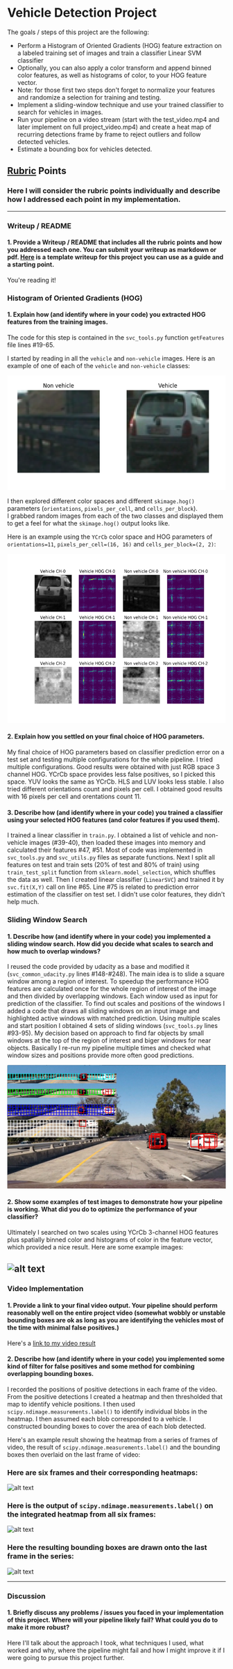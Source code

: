 # Vehicle Detection Project

The goals / steps of this project are the following:

* Perform a Histogram of Oriented Gradients (HOG) feature extraction on a labeled training set of images and train a classifier Linear SVM classifier
* Optionally, you can also apply a color transform and append binned color features, as well as histograms of color, to your HOG feature vector. 
* Note: for those first two steps don't forget to normalize your features and randomize a selection for training and testing.
* Implement a sliding-window technique and use your trained classifier to search for vehicles in images.
* Run your pipeline on a video stream (start with the test_video.mp4 and later implement on full project_video.mp4) and create a heat map of recurring detections frame by frame to reject outliers and follow detected vehicles.
* Estimate a bounding box for vehicles detected.

[//]: # (Image References)
[image1]: ./output_images/res_explore1.png
[image2]: ./output_images/colorspace.png
[image3]: ./output_images/sliding_windows.jpg
[image4]: ./output_images/sliding_window.jpg
[image5]: ./output_images/bboxes_and_heat.png
[image6]: ./output_images/labels_map.png
[image7]: ./output_images/output_bboxes.png
[video1]: ./project_video_out.avi

## [Rubric](https://review.udacity.com/#!/rubrics/513/view) Points
### Here I will consider the rubric points individually and describe how I addressed each point in my implementation.  

---
### Writeup / README

#### 1. Provide a Writeup / README that includes all the rubric points and how you addressed each one.  You can submit your writeup as markdown or pdf.  [Here](https://github.com/udacity/CarND-Vehicle-Detection/blob/master/writeup_template.md) is a template writeup for this project you can use as a guide and a starting point.  

You're reading it!

### Histogram of Oriented Gradients (HOG)

#### 1. Explain how (and identify where in your code) you extracted HOG features from the training images.

The code for this step is contained in the `svc_tools.py` function `getFeatures` file lines #19-65.

I started by reading in all the `vehicle` and `non-vehicle` images.  Here is an example of one of each of the `vehicle` and `non-vehicle` classes:

![alt text][image1]

I then explored different color spaces and different `skimage.hog()` parameters (`orientations`, `pixels_per_cell`, and `cells_per_block`).  
I grabbed random images from each of the two classes and displayed them to get a feel for what the `skimage.hog()` output looks like.

Here is an example using the `YCrCb` color space and HOG parameters of `orientations=11`, `pixels_per_cell=(16, 16)` and `cells_per_block=(2, 2)`:

![alt text][image2]

#### 2. Explain how you settled on your final choice of HOG parameters.

My final choice of HOG parameters based on classifier prediction error on a test set and testing multiple configurations for the whole pipeline.
I tried multiple configurations. Good results were obtained with just RGB space 3 channel HOG. YCrCb space provides less false positives, so I picked this space.
YUV looks the same as YCrCb. HLS and LUV looks less stable.
I also tried different orientations count and pixels per cell. I obtained good results with 16 pixels per cell and orentations count 11.

#### 3. Describe how (and identify where in your code) you trained a classifier using your selected HOG features (and color features if you used them).

I trained a linear classifier in `train.py`. I obtained a list of vehicle and non-vehicle images (#39-40), then loaded these images into memory and calculated 
their features #47, #51. Most of code was implemented in `svc_tools.py` and `svc_utils.py` files as separate functions.
Next I split all features on test and train sets (20% of test and 80% of train) using `train_test_split` function from `sklearn.model_selection`,
which shuffles the data as well. Then I created linear classifier (`LinearSVC`) and trained it by `svc.fit(X,Y)` call on line #65.
Line #75 is related to prediction error estimation of the classifier on test set.
I didn't use color features, they didn't help much.

### Sliding Window Search

#### 1. Describe how (and identify where in your code) you implemented a sliding window search.  How did you decide what scales to search and how much to overlap windows?

I reused the code provided by udacity as a base and modified it (`svc_common_udacity.py` lines #148-#248). The main idea is to slide a square window among
a region of interest. To speedup the performance HOG features are calculated once for the whole region of interest of the image and then divided by overlapping windows.
Each window used as input for prediction of the classifier.
To find out scales and positions of the windows I added a code that draws all sliding windows on an input image and highlighted active windows with matched prediction.
Using multiple scales and start position I obtained 4 sets of sliding windows (`svc_tools.py` lines #93-95). My decision based on approach to find far objects by small windows at the top
of the region of interest and biger windows for near objects. Basically I re-run my pipeline multiple times and checked what window sizes and positions provide more
often good predictions.

![alt text][image3]

#### 2. Show some examples of test images to demonstrate how your pipeline is working.  What did you do to optimize the performance of your classifier?

Ultimately I searched on two scales using YCrCb 3-channel HOG features plus spatially binned color and histograms of color in the feature vector, which provided a nice result.  Here are some example images:

![alt text][image4]
---

### Video Implementation

#### 1. Provide a link to your final video output.  Your pipeline should perform reasonably well on the entire project video (somewhat wobbly or unstable bounding boxes are ok as long as you are identifying the vehicles most of the time with minimal false positives.)
Here's a [link to my video result](./project_video.mp4)


#### 2. Describe how (and identify where in your code) you implemented some kind of filter for false positives and some method for combining overlapping bounding boxes.

I recorded the positions of positive detections in each frame of the video.  From the positive detections I created a heatmap and then thresholded that map to identify vehicle positions.  I then used `scipy.ndimage.measurements.label()` to identify individual blobs in the heatmap.  I then assumed each blob corresponded to a vehicle.  I constructed bounding boxes to cover the area of each blob detected.  

Here's an example result showing the heatmap from a series of frames of video, the result of `scipy.ndimage.measurements.label()` and the bounding boxes then overlaid on the last frame of video:

### Here are six frames and their corresponding heatmaps:

![alt text][image5]

### Here is the output of `scipy.ndimage.measurements.label()` on the integrated heatmap from all six frames:
![alt text][image6]

### Here the resulting bounding boxes are drawn onto the last frame in the series:
![alt text][image7]

---

### Discussion

#### 1. Briefly discuss any problems / issues you faced in your implementation of this project.  Where will your pipeline likely fail?  What could you do to make it more robust?

Here I'll talk about the approach I took, what techniques I used, what worked and why, where the pipeline might fail and how I might improve it if I were going to pursue this project further.  

